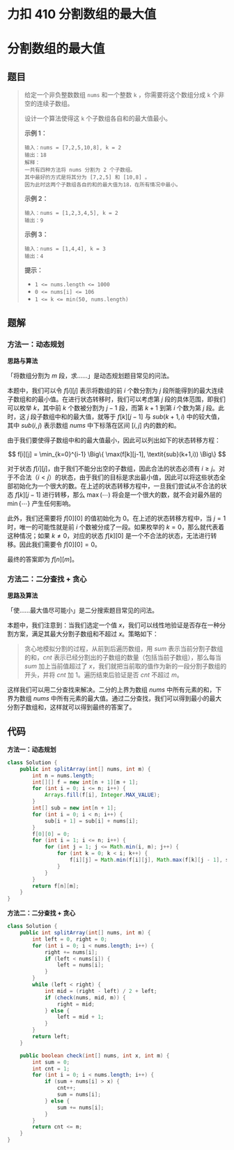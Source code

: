 # 力扣 410 分割数组的最大值


# 分割数组的最大值

## 题目

> 给定一个非负整数数组 `nums` 和一个整数 `k` ，你需要将这个数组分成 `k` 个非空的连续子数组。
>
> 设计一个算法使得这 `k` 个子数组各自和的最大值最小。
>
>  
>
> **示例 1：**
>
> ```
> 输入：nums = [7,2,5,10,8], k = 2
> 输出：18
> 解释：
> 一共有四种方法将 nums 分割为 2 个子数组。 
> 其中最好的方式是将其分为 [7,2,5] 和 [10,8] 。
> 因为此时这两个子数组各自的和的最大值为18，在所有情况中最小。
> ```
>
> **示例 2：**
>
> ```
> 输入：nums = [1,2,3,4,5], k = 2
> 输出：9
> ```
>
> **示例 3：**
>
> ```
> 输入：nums = [1,4,4], k = 3
> 输出：4
> ```
>
>  
>
> **提示：**
>
> - `1 <= nums.length <= 1000`
> - `0 <= nums[i] <= 106`
> - `1 <= k <= min(50, nums.length)`

## 题解

### 方法一：动态规划

**思路与算法**

「将数组分割为 $m$ 段，求……」是动态规划题目常见的问法。

本题中，我们可以令 $f[i][j]$ 表示将数组的前 $i$ 个数分割为 $j$ 段所能得到的最大连续子数组和的最小值。在进行状态转移时，我们可以考虑第 $j$ 段的具体范围，即我们可以枚举 $k$，其中前 $k$ 个数被分割为 $j−1$ 段，而第 $k+1$ 到第 $i$ 个数为第 $j$ 段。此时，这 $j$ 段子数组中和的最大值，就等于 $f[k][j−1]$ 与 $\textit{sub}(k+1, i)$ 中的较大值，其中 $\textit{sub}(i,j)$ 表示数组 $\textit{nums}$ 中下标落在区间 $[i,j]$ 内的数的和。

由于我们要使得子数组中和的最大值最小，因此可以列出如下的状态转移方程：

$$
f[i][j] = \min_{k=0}^{i-1} \Big\{ \max(f[k][j-1], \textit{sub}(k+1,i)) \Big\}
$$

对于状态 $f[i][j]$，由于我们不能分出空的子数组，因此合法的状态必须有 $i \geq j$。对于不合法（$i<j$）的状态，由于我们的目标是求出最小值，因此可以将这些状态全部初始化为一个很大的数。在上述的状态转移方程中，一旦我们尝试从不合法的状态 $f[k][j−1]$ 进行转移，那么 $\max(\cdots)$ 将会是一个很大的数，就不会对最外层的 $\min\{\cdots\}$ 产生任何影响。

此外，我们还需要将 $f[0][0]$ 的值初始化为 $0$。在上述的状态转移方程中，当 $j=1$ 时，唯一的可能性就是前 $i$ 个数被分成了一段。如果枚举的 $k=0$，那么就代表着这种情况；如果 $k \neq 0$，对应的状态 $f[k][0]$ 是一个不合法的状态，无法进行转移。因此我们需要令 $f[0][0] = 0$。

最终的答案即为 $f[n][m]$。

### 方法二：二分查找 + 贪心

**思路及算法**

「使……最大值尽可能小」是二分搜索题目常见的问法。

本题中，我们注意到：当我们选定一个值 $x$，我们可以线性地验证是否存在一种分割方案，满足其最大分割子数组和不超过 $x$。策略如下：

> 贪心地模拟分割的过程，从前到后遍历数组，用 $\textit{sum}$ 表示当前分割子数组的和，$\textit{cnt}$ 表示已经分割出的子数组的数量（包括当前子数组），那么每当 $\textit{sum}$ 加上当前值超过了 $x$，我们就把当前取的值作为新的一段分割子数组的开头，并将 $\textit{cnt}$ 加 $1$。遍历结束后验证是否 $\textit{cnt}$ 不超过 $m$。

这样我们可以用二分查找来解决。二分的上界为数组 $\textit{nums}$ 中所有元素的和，下界为数组 $\textit{nums}$ 中所有元素的最大值。通过二分查找，我们可以得到最小的最大分割子数组和，这样就可以得到最终的答案了。

## 代码

**方法一：动态规划**

```java
class Solution {
    public int splitArray(int[] nums, int m) {
        int n = nums.length;
        int[][] f = new int[n + 1][m + 1];
        for (int i = 0; i <= n; i++) {
            Arrays.fill(f[i], Integer.MAX_VALUE);
        }
        int[] sub = new int[n + 1];
        for (int i = 0; i < n; i++) {
            sub[i + 1] = sub[i] + nums[i];
        }
        f[0][0] = 0;
        for (int i = 1; i <= n; i++) {
            for (int j = 1; j <= Math.min(i, m); j++) {
                for (int k = 0; k < i; k++) {
                    f[i][j] = Math.min(f[i][j], Math.max(f[k][j - 1], sub[i] - sub[k]));
                }
            }
        }
        return f[n][m];
    }
}
```

**方法二：二分查找 + 贪心**

```java
class Solution {
    public int splitArray(int[] nums, int m) {
        int left = 0, right = 0;
        for (int i = 0; i < nums.length; i++) {
            right += nums[i];
            if (left < nums[i]) {
                left = nums[i];
            }
        }
        while (left < right) {
            int mid = (right - left) / 2 + left;
            if (check(nums, mid, m)) {
                right = mid;
            } else {
                left = mid + 1;
            }
        }
        return left;
    }

    public boolean check(int[] nums, int x, int m) {
        int sum = 0;
        int cnt = 1;
        for (int i = 0; i < nums.length; i++) {
            if (sum + nums[i] > x) {
                cnt++;
                sum = nums[i];
            } else {
                sum += nums[i];
            }
        }
        return cnt <= m;
    }
}
```



